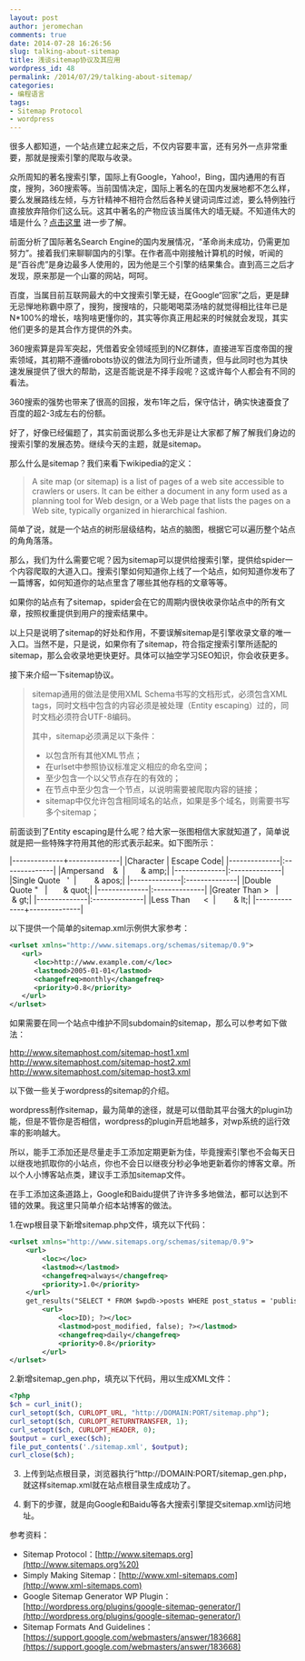 ```yaml
---
layout: post
author: jeromechan
comments: true
date: 2014-07-28 16:26:56
slug: talking-about-sitemap
title: 浅谈sitemap协议及其应用
wordpress_id: 48
permalink: /2014/07/29/talking-about-sitemap/
categories:
- 编程语言
tags:
- Sitemap Protocol
- wordpress
---
```


很多人都知道，一个站点建立起来之后，不仅内容要丰富，还有另外一点非常重要，那就是搜索引擎的爬取与收录。

众所周知的著名搜索引擎，国际上有Google，Yahoo!，Bing，国内通用的有百度，搜狗，360搜索等。当前国情决定，国际上著名的在国内发展地都不怎么样，要么发展路线左倾，与方针精神不相符合然后各种关键词词库过滤，要么特例独行直接放弃陪你们这么玩。这其中著名的产物应该当属伟大的墙无疑。不知道伟大的墙是什么？[点击这里](http://baike.baidu.com/link?url=K8sYMHBU2GewuCXIkD6YbhymvsQCMWKb-BNs5iZoiYAbpOV4LWR64iwKC_K_Ed7PYBF-G3Vp34j60USGwduISOOnFzFhxVNQ619NE_4GLAS) 进一步了解。

前面分析了国际著名Search Engine的国内发展情况，“革命尚未成功，仍需更加努力”。接着我们来聊聊国内的引擎。在作者高中刚接触计算机的时候，听闻的是“百谷虎”是身边最多人使用的，因为他是三个引擎的结果集合。直到高三之后才发现，原来那是一个山寨的网站，呵呵。

百度，当属目前互联网最大的中文搜索引擎无疑，在Google“回家”之后，更是肆无忌惮地称霸中原了，搜狗，搜搜啥的，只能喝喝菜汤啥的就觉得相比往年已是N*100%的增长，啥狗啥更懂你的，其实等你真正用起来的时候就会发现，其实他们更多的是其合作方提供的外卖。

360搜索算是异军突起，凭借着安全领域揽到的N亿群体，直接进军百度帝国的搜索领域，其初期不遵循robots协议的做法为同行业所谴责，但与此同时也为其快速发展提供了很大的帮助，这是否能说是不择手段呢？这或许每个人都会有不同的看法。

360搜索的强势也带来了很高的回报，发布1年之后，保守估计，确实快速蚕食了百度的超2-3成左右的份额。

好了，好像已经偏题了，其实前面说那么多也无非是让大家都了解了解我们身边的搜索引擎的发展态势。继续今天的主题，就是sitemap。

那么什么是sitemap？我们来看下wikipedia的定义：


> A site map (or sitemap) is a list of pages of a web site accessible to crawlers or users. It can be either a document in any form used as a planning tool for Web design, or a Web page that lists the pages on a Web site, typically organized in hierarchical fashion.

简单了说，就是一个站点的树形层级结构，站点的脑图，根据它可以遍历整个站点的角角落落。

那么，我们为什么需要它呢？因为sitemap可以提供给搜索引擎，提供给spider一个内容爬取的大道入口。搜索引擎如何知道你上线了一个站点，如何知道你发布了一篇博客，如何知道你的站点里含了哪些其他存档的文章等等。

如果你的站点有了sitemap，spider会在它的周期内很快收录你站点中的所有文章，按照权重提供到用户的搜索结果中。

以上只是说明了sitemap的好处和作用，不要误解sitemap是引擎收录文章的唯一入口。当然不是，只是说，如果你有了sitemap，符合指定搜索引擎所适配的sitemap，那么会收录地更快更好。具体可以抽空学习SEO知识，你会收获更多。

接下来介绍一下sitemap协议。

> sitemap通用的做法是使用XML Schema书写的文档形式，必须包含XML tags，同时文档中包含的内容必须是被处理（Entity escaping）过的，同时文档必须符合UTF-8编码。
>
> 其中，sitemap必须满足以下条件：
>
> * 以<urlset></urlset>包含所有其他XML节点；
> * 在urlset中参照协议标准定义相应的命名空间；
> * 至少包含一个以父节点存在的有效的<url>；
> * 在<url>节点中至少包含一个<loc>节点，以说明需要被爬取内容的链接；
> * sitemap中仅允许包含相同域名的站点，如果是多个域名，则需要书写多个sitemap；

前面谈到了Entity escaping是什么呢？给大家一张图相信大家就知道了，简单说就是把一些特殊字符用其他的形式表示起来。如下图所示：

|--------------+--------------|
|Character      |   Escape Code|
|--------------|:--------------|
|Ampersand    &  |       & amp;|
|--------------|:--------------|
|Single Quote   '  |        & apos;|
|--------------|:--------------|
|Double Quote "   |       & quot;|
|--------------|:--------------|
|Greater Than >   |       & gt;|
|--------------|:--------------|
|Less Than      <  |        & lt;|
|--------------+--------------|

以下提供一个简单的sitemap.xml示例供大家参考：

```xml 
<urlset xmlns="http://www.sitemaps.org/schemas/sitemap/0.9">
   <url>
      <loc>http://www.example.com/</loc>
      <lastmod>2005-01-01</lastmod>
      <changefreq>monthly</changefreq>
      <priority>0.8</priority>
   </url>
</urlset> 
```

如果需要在同一个站点中维护不同subdomain的sitemap，那么可以参考如下做法：

http://www.sitemaphost.com/sitemap-host1.xml
http://www.sitemaphost.com/sitemap-host2.xml
http://www.sitemaphost.com/sitemap-host3.xml

以下做一些关于wordpress的sitemap的介绍。

wordpress制作sitemap，最为简单的途径，就是可以借助其平台强大的plugin功能，但是不管你是否相信，wordpress的plugin开启地越多，对wp系统的运行效率的影响越大。

所以，能手工添加还是尽量走手工添加定期更新为佳，毕竟搜索引擎也不会每天日以继夜地抓取你的小站点，你也不会日以继夜分秒必争地更新着你的博客文章。所以个人小博客站点类，建议手工添加sitemap文件。

在手工添加这条道路上，Google和Baidu提供了许许多多地做法，都可以达到不错的效果。我这里只简单介绍本站博客的做法。

1.在wp根目录下新增sitemap.php文件，填充以下代码：

```xml
<urlset xmlns="http://www.sitemaps.org/schemas/sitemap/0.9">
    <url>
        <loc></loc>
        <lastmod></lastmod>
        <changefreq>always</changefreq>
        <priority>1.0</priority>
    </url>
    get_results("SELECT * FROM $wpdb->posts WHERE post_status = 'publish' ORDER by post_modified DESC"); ?>
        <url>
            <loc>ID); ?></loc>
            <lastmod>post_modified, false); ?></lastmod>
            <changefreq>daily</changefreq>
            <priority>0.8</priority>
        </url>
</urlset>
```    

2.新增sitemap_gen.php，填充以下代码，用以生成XML文件：

```php
<?php   
$ch = curl_init();
curl_setopt($ch, CURLOPT_URL, "http://DOMAIN:PORT/sitemap.php");
curl_setopt($ch, CURLOPT_RETURNTRANSFER, 1);
curl_setopt($ch, CURLOPT_HEADER, 0);
$output = curl_exec($ch);
file_put_contents('./sitemap.xml', $output);
curl_close($ch);
```

3. 上传到站点根目录，浏览器执行“http://DOMAIN:PORT/sitemap_gen.php，就这样sitemap.xml就在站点根目录生成成功了。
	
4. 剩下的步骤，就是向Google和Baidu等各大搜索引擎提交sitemap.xml访问地址。

参考资料：    
- Sitemap Protocol：[http://www.sitemaps.org](http://www.sitemaps.org%20)    
- Simply Making Sitemap：[http://www.xml-sitemaps.com](http://www.xml-sitemaps.com)    
- Google Sitemap Generator WP Plugin：[http://wordpress.org/plugins/google-sitemap-generator/](http://wordpress.org/plugins/google-sitemap-generator/)    
- Sitemap Formats And Guidelines：[https://support.google.com/webmasters/answer/183668](https://support.google.com/webmasters/answer/183668)    

